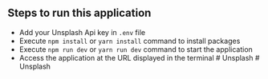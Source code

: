 ## Steps to run this application

- Add your Unsplash Api key in `.env` file
- Execute `npm install` or `yarn install` command to install packages
- Execute `npm run dev` or `yarn run dev` command to start the application
- Access the application at the URL displayed in the terminal
#   U n s p l a s h  
 #   U n s p l a s h  
 